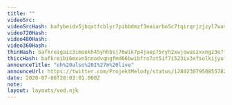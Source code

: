 ```yaml
---
title: ""
videoSrc: 
videoSrcHash: bafybeidv5jbqxtfcblyr7pibbdmzf3eoiarbo5c7tqirqrjzjzyl7was5y?filename=projektmelody-chaturbate-2020-07-06.mp4
video720Hash: 
video480Hash: 
video360Hash: 
thinHash: bafkreigaic3imoekh45yhhbsj76wik7p4jaep75ryh2xwjowaszxxngz3e?filename=20200706T200301Z_thin.jpg
thiccHash: bafkreibi6mxvn5nnodvqngfmd66bwibfro7ot5if7i523ix3xfsolkijyu?filename=20200706T200301Z_thicc.jpg
announceTitle: "oh%20also%20I%27m%20live"
announceUrl: https://twitter.com/ProjektMelody/status/1280230795085578247
date: 2020-07-06T20:03:01.000Z
note: 
layout: layouts/vod.njk
---
```


